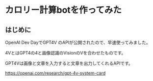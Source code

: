 # カロリー計算botを作ってみた

## はじめに

OpenAI Dev DayでGPT4V のAPIが公開されたので、早速使ってみました。

4VとはGPT4の4と画像認識のVisionのVを合わせたものです。

GPT4Vは画像と文章を入力すると文章を出力してくれるAPIです。

https://openai.com/research/gpt-4v-system-card

